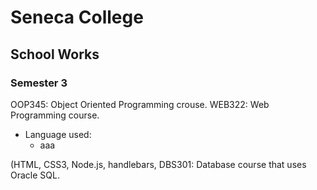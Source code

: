 # Seneca College
## School Works
 
### Semester 3
OOP345: Object Oriented Programming crouse.
WEB322: Web Programming course.
 - Language used:
   - aaa

(HTML, CSS3, Node.js, handlebars, 
DBS301: Database course that uses Oracle SQL.
